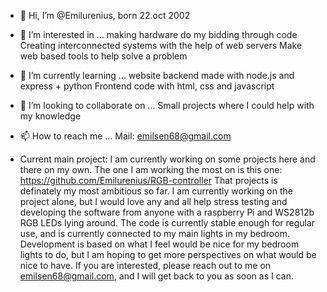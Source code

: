 - 👋 Hi, I’m @Emilurenius, born 22.oct 2002
- 👀 I’m interested in ...
  making hardware do my bidding through code
  Creating interconnected systems with the help of web servers
  Make web based tools to help solve a problem
- 🌱 I’m currently learning ...
  website backend made with node.js and express + python
  Frontend code with html, css and javascript
- 💞️ I’m looking to collaborate on ...
  Small projects where I could help with my knowledge
- 📫 How to reach me ...
  Mail: emilsen68@gmail.com
 
- Current main project:
I am currently working on some projects here and there on my own. The one I am working the most on is this one: https://github.com/Emilurenius/RGB-controller
That projects is definately my most ambitious so far.
I am currently working on the project alone, 
but I would love any and all help stress testing and developing the software from anyone with a raspberry Pi and WS2812b RGB LEDs lying around.
The code is currently stable enough for regular use, and is currently connected to my main lights in my bedroom. 
Development is based on what I feel would be nice for my bedroom lights to do, but I am hoping to get more perspectives on what would be nice to have.
If you are interested, please reach out to me on emilsen68@gmail.com, and I will get back to you as soon as I can.

<!---
Emilurenius/Emilurenius is a ✨ special ✨ repository because its `README.md` (this file) appears on your GitHub profile.
You can click the Preview link to take a look at your changes.
--->
